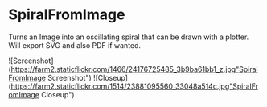# SpiralFromImage
Turns an Image into an oscillating spiral that can be drawn with a plotter. 
Will export SVG and also PDF if wanted.

![Screenshot](https://farm2.staticflickr.com/1466/24176725485_3b9ba61bb1_z.jpg"SpiralFromImage Screenshot")
![Closeup](https://farm2.staticflickr.com/1514/23881095560_33048a514c.jpg"SpiralFromImage Closeup")
